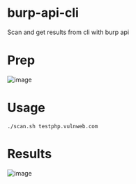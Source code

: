# burp-api-cli
Scan and get results from cli with burp api


# Prep

![image](https://github.com/whxvmi/burp-api-cli/assets/64111097/ec005312-19b4-45eb-b6d3-4910829e8d13)

# Usage

`./scan.sh testphp.vulnweb.com `

# Results

![image](https://github.com/whxvmi/burp-api-cli/assets/64111097/8c1cd43d-0e3d-4998-ab55-86c65494b4bf)
